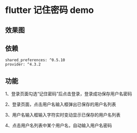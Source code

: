 # flutter 记住密码 demo

## 效果图

## 依赖

```
shared_preferences: ^0.5.10
provider: ^4.3.2
```

## 功能

1、登录页面勾选“记住密码”后点击登录，登录成功保存用户名密码

2、登录页面，点击用户名输入框弹出已保存的用户名列表

3、用户名输入框输入字符实时变动显示已保存的用户名列表

4、点击用户名列表中某个用户名，自动输入用户名密码
